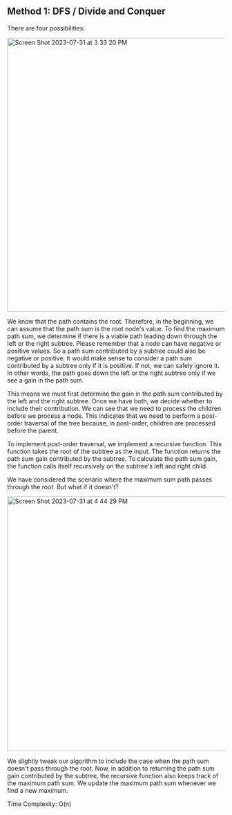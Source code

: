## Method 1: DFS / Divide and Conquer

There are four possibilities:

<img width="632" alt="Screen Shot 2023-07-31 at 3 33 20 PM" src="https://github.com/MaiJi97/Leetcode/assets/106039830/59bf56cc-e390-40be-b956-c6a208aad8ad.png">

We know that the path contains the root. Therefore, in the beginning, we can assume that the path sum is the root node's value. To find 
the maximum path sum, we determine if there is a viable path leading down through the left or the right subtree. Please remember that a 
node can have negative or positive values. So a path sum contributed by a subtree could also be negative or positive. It would make sense
to consider a path sum contributed by a subtree only if it is positive. If not, we can safely ignore it. In other words, the path goes 
down the left or the right subtree only if we see a gain in the path sum.

This means we must first determine the gain in the path sum contributed by the left and the right subtree. Once we have both, we decide 
whether to include their contribution. We can see that we need to process the children before we process a node. This indicates that we 
need to perform a post-order traversal of the tree because, in post-order, children are processed before the parent.

To implement post-order traversal, we implement a recursive function. This function takes the root of the subtree as the input. The 
function returns the path sum gain contributed by the subtree. To calculate the path sum gain, the function calls itself recursively on 
the subtree's left and right child.

We have considered the scenario where the maximum sum path passes through the root. But what if it doesn't?

<img width="588" alt="Screen Shot 2023-07-31 at 4 44 29 PM" src="https://github.com/MaiJi97/Leetcode/assets/106039830/4c9427bf-1bf0-4aea-95de-1fa9505f1a26.png">

We slightly tweak our algorithm to include the case when the path sum doesn't pass through the root. Now, in addition to returning the 
path sum gain contributed by the subtree, the recursive function also keeps track of the maximum path sum. We update the maximum path 
sum whenever we find a new maximum.

Time Complexity: O(n)

